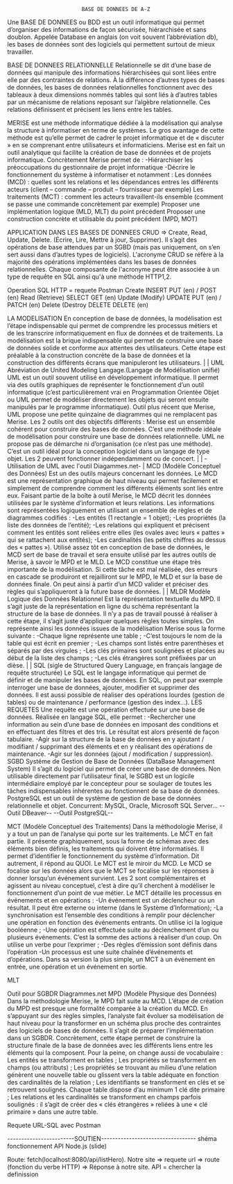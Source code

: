                             BASE DE DONNEES DE A-Z

Une BASE DE DONNEES ou BDD est un outil informatique qui permet d’organiser des informations de façon sécurisée, hiérarchisée et sans doublon.
Appelée Database en anglais (on voit souvent l’abbréviation db), les bases de données sont des logiciels qui permettent surtout de mieux travailler.

BASE DE DONNEES RELATIONNELLE
Relationnelle se dit d’une base de données qui manipule des informations hiérarchisées qui sont liées entre elle par des contraintes de relations.
À la différence d’autres types de bases de données, les bases de données relationnelles fonctionnent avec des tableaux à deux dimensions nommés tables qui sont liés à d’autres tables par un mécanisme de relations reposant sur l’algèbre relationnelle.
Ces relations définissent et précisent les liens entre les tables.

MERISE est une méthode informatique dédiée à la modélisation qui analyse la structure à informatiser en terme de systèmes. Le gros avantage de cette méthode est qu’elle permet de cadrer le projet informatique et de « discuter » en se comprenant entre utilisateurs et informaticiens.
Merise est en fait un outil analytique qui facilite la création de base de données et de projets informatique.
Concrètement Merise permet de :
-Hiérarchiser les préoccupations du gestionnaire de projet informatique
-Décrire le fonctionnement du système à informatiser et notamment :
Les données (MCD) : quelles sont les relations et les dépendances entres les différents acteurs
(client – commande – produit – fournisseur par exemple)
Les traitements (MCT) : comment les acteurs travaillent-ils ensemble
(comment se passe une commande concrètement par exemple)
Proposer une implémentation logique (MLD, MLT) du point précédent
Proposer une construction concrète et utilisable du point précédent (MPD, MOT)

APPLICATION DANS LES BASES DE DONNEES
CRUD => Create, Read, Update, Delete. (Écrire, Lire, Mettre à jour, Supprimer).
Il s’agit des opérations de base attendues par un SGBD (mais pas uniquement, on s’en sert aussi dans d’autres types de logiciels).
L'acronyme CRUD se réfère à la majorité des opérations implémentées dans les bases de données relationnelles. Chaque composante de l'acronyme peut être associée à un type de requête en SQL ainsi qu'à une méthode HTTP1,2.

Operation SQL HTTP = requete Postman
Create INSERT PUT (en) / POST (en)
Read (Retrieve) SELECT GET (en)
Update (Modify) UPDATE PUT (en) / PATCH (en)
Delete (Destroy DELETE DELETE (en)

LA MODELISATION
En conception de base de données, la modélisation est l’étape indispensable qui permet de comprendre les processus métiers et de les transcrire informatiquement en flux de données et de traitements.
La modélisation est la brique indispensable qui permet de construire une base de données solide et conforme aux attentes des utilisateurs.
Cette étape est préalable à la construction concrète de la base de données et la construction des différents écrans que manipuleront les utilisateurs.
|
|
UML Abréviation de United Modeling Langage.(Langage de Modélisation unifié)
UML est un outil souvent utilisé en développement informatique.
Il permet via des outils graphiques de représenter le fonctionnement d’un outil informatique (c’est particulièrement vrai en Programmation Orientée Objet ou UML permet de modéliser directement les objets qui seront ensuite manipulés par le programme informatique).
Outil plus récent que Merise, UML propose une petite quinzaine de diagrammes qui ne remplacent pas Merise.
Les 2 outils ont des objectifs différents :
Merise est un ensemble cohérent pour construire des bases de données.
C’est une méthode idéale de modélisation pour construire une base de données relationnelle.
UML ne propose pas de démarche ni d’organisation (ce n’est pas une méthode).
C’est un outil idéal pour la conception logiciel dans un langage de type objet.
Les 2 peuvent fonctionner indépendamment ou de concert.
|
| -Utilisation de UML avec l'outil Diagammes.net-
|
MCD (Modèle Conceptuel des Données)
Est un des outils majeurs concernant les données.
Le MCD est une représentation graphique de haut niveau qui permet facilement et simplement de comprendre comment les différents éléments sont liés entre eux.
Faisant partie de la boîte à outil Merise, le MCD décrit les données utilisées par le système d’information et leurs relations.
Les informations sont représentées logiquement en utilisant un ensemble de règles et de diagrammes codifiés :
-Les entités (1 rectangle = 1 objet);
-Les propriétés (la liste des données de l’entité);
-Les relations qui expliquent et précisent comment les entités sont reliées entre elles
(les ovales avec leurs « pattes » qui se rattachent aux entités);
-Les cardinalités (les petits chiffres au dessus des « pattes »).
Utilisé assez tôt en conception de base de données, le MCD sert de base de travail et sera ensuite utilisé par les autres outils de Merise, à savoir le MPD et le MLD.
Le MCD constitue une étape très importante de la modélisation.
Si cette tâche est mal réalisée, des erreurs en cascade se produiront et rejailliront sur le MPD, le MLD et sur la base de données finale.
On peut ainsi à partir d’un MCD valider et préciser des règles qui s’appliqueront à la future base de données.
|
|
MLDR Modèle Logique des Données Relationnel
Est la représentation textuelle du MPD.
Il s’agit juste de la représentation en ligne du schéma représentant la structure de la base de données.
Il n’y a pas de travail poussé à réaliser à cette étape, il s’agit juste d’appliquer quelques règles toutes simples.
On représente ainsi les données issues de la modélisation Merise sous la forme suivante :
-Chaque ligne représente une table ;
-C’est toujours le nom de la table qui est écrit en premier ;
-Les champs sont listés entre parenthèses et séparés par des virgules ;
-Les clés primaires sont soulignées et placées au début de la liste des champs ;
-Les clés étrangères sont préfixées par un dièse.
|
|
SQL (sigle de Structured Query Language, en français langage de requête structurée)
Le SQL est le langage informatique qui permet de définir et de manipuler les bases de données.
En SQL, on peut par exemple interroger une base de données, ajouter, modifier et supprimer des données.
Il est aussi possible de réaliser des opérations lourdes (gestion de tables) ou de maintenance / performance (gestion des index…).
LES REQUETES
Une requête est une opération effectuée sur une base de données. Réalisée en langage SQL, elle permet :
-Rechercher une information au sein d’une base de données en imposant des conditions et en effectuant des filtres et des tris. Le résultat est alors présenté de façon tabulaire.
-Agir sur la structure de la base de données en y ajoutant / modifiant / supprimant des éléments et en y réalisant des opérations de maintenance.
-Agir sur les données (ajout / modification / suppression).
SGBD Systéme de Gestion de Base de Données (DataBase Management System)
Il s’agit du logiciel qui permet de créer une base de données.
Non utilisable directement par l’utilisateur final, le SGBD est un logicile intermédiaire employé par le concepteur pour se soulager de toutes les tâches indispensables inhérentes au fonctionnent de sa base de données.
PostgreSQL est un outil de système de gestion de base de données relationnelle et objet.
Concurrent: MySQL, Oracle, Microsoft SQL Server...
--Outil DBeaver--
--Outil PostgreSQL--

MCT (Modèle Conceptuel des Traitements)
Dans la méthodologie Merise, il y a tout un pan de l’analyse qui porte sur les traitements.
Le MCT en fait partie.
Il présente graphiquement, sous la forme de schémas avec des éléments bien définis, les traitements qui doivent être informatisés.
Il permet d’identifier le fonctionnement du système d’information.
Dit autrement, il répond au QUOI.
Le MCT est le miroir du MCD.
Le MCD se focalise sur les données alors que le MCT se focalise sur les réponses à donner lorsqu’un événement survient.
Les 2 sont complémentaires et agissent au niveau conceptuel, c’est à dire qu’il cherchent à modéliser le fonctionnement d’un point de vue métier.
Le MCT détaille les processus en événements et en opérations :
-Un événement est un déclencheur ou un résultat. Il peut être externe ou interne (dans le Système d’Information);
-La synchronisation est l’ensemble des conditions à remplir pour déclencher une opération en fonction des événements entrants. On utilise ici la logique booléenne ;
-Une opération est effectuée suite au déclenchement d’un ou plusieurs événements. C’est la somme des actions à réaliser d’un coup. On utilise un verbe pour l’exprimer ;
-Des règles d’émission sont définis dans l’opération
-Un processus est une suite chaînée d’événements et d’opérations. Dans sa version la plus simple, un MCT à un événement en entrée, une opération et un événement en sortie.

MLT

Outil pour SGBDR Diagrammes.net
MPD (Modèle Physique des Données)
Dans la méthodologie Merise, le MPD fait suite au MCD.
L’étape de création du MPD est presque une formalité comparée à la création du MCD.
En s’appuyant sur des règles simples, l’analyste fait évoluer sa modélisation de haut niveau pour la transformer en un schéma plus proche des contraintes des logiciels de bases de données.
Il s’agit de préparer l’implémentation dans un SGBDR.
Concrètement, cette étape permet de construire la structure finale de la base de données avec les différents liens entre les éléments qui la composent.
Pour la peine, on change aussi de vocabulaire :
Les entités se transforment en tables ;
Les propriétés se transforment en champs (ou attributs) ;
Les propriétés se trouvant au milieu d’une relation génèrent une nouvelle table ou glissent vers la table adéquate en fonction des cardinalités de la relation ;
Les identifiants se transforment en clés et se retrouvent soulignés.
Chaque table dispose d’au minimum 1 clé dite primaire ;
Les relations et les cardinalités se transforment en champs parfois soulignés : il s’agit de créer des « clés étrangères » reliées à une « clé primaire » dans une autre table.

Requete URL-SQL avec Postman

------------------------SOUTIEN----------------------------------
shéma fonctionnement API Node.js (slide)

Route: fetch(localhost:8080/api/listHero).
Notre site => requete url => route (fonction du verbe HTTP) => Réponse à notre site.
API = chercher la definission
